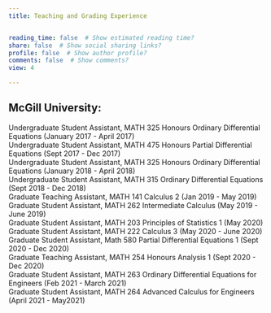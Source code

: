 ```yaml
---
title: Teaching and Grading Experience


reading_time: false  # Show estimated reading time?
share: false  # Show social sharing links?
profile: false  # Show author profile?
comments: false  # Show comments?
view: 4

---
```


## McGill University:
Undergraduate Student Assistant, MATH 325 Honours Ordinary Differential Equations (January 2017 - April 2017)\
Undergraduate Student Assistant, MATH 475 Honours Partial Differential Equations (Sept 2017 - Dec 2017)\
Undergraduate Student Assistant, MATH 325 Honours Ordinary Differential Equations (January 2018 - April 2018)\
Undergraduate Student Assistant, MATH 315 Ordinary Differential Equations (Sept 2018 - Dec 2018)\
Graduate Teaching Assistant, MATH 141 Calculus 2 (Jan 2019 - May 2019)\
Graduate Student Assistant, MATH 262 Intermediate Calculus (May 2019  - June 2019)\
Graduate Student Assistant, MATH 203 Principles of Statistics 1 (May 2020)\
Graduate Student Assistant, MATH 222 Calculus 3 (May 2020 - June 2020)\
Graduate Student Assistant, Math 580 Partial Differential Equations 1 (Sept 2020 - Dec 2020)\
Graduate Teaching Assistant, MATH 254 Honours Analysis 1 (Sept 2020 - Dec 2020)\
Graduate Student Assistant, MATH 263 Ordinary Differential Equations for Engineers (Feb 2021 - March 2021)\
Graduate Student Assistant, MATH 264 Advanced Calculus for Engineers (April 2021 - May2021)
